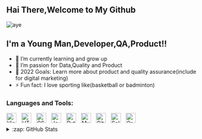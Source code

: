 ## Hai There,Welcome to My Github


![aye](https://user-images.githubusercontent.com/30454945/90326564-f32a5800-dfb3-11ea-92e3-bdfb572089c8.jpg)
## I'm a Young Man,Developer,QA,Product!!

- 🌱 I’m currently learning and grow up
- 👯 I’m passion for Data,Quality and Product
- 🥅 2022 Goals: Learn more about product and quality assurance(include for digital marketing)
- ⚡ Fun fact: I love sporting like(basketball or badminton)

### Languages and Tools:
<img align="left" alt="Visual Studio Code" width="26px" src="https://cdn.jsdelivr.net/gh/devicons/devicon/icons/vscode/vscode-original.svg" style="padding-right:10px;" />
<img align="left" alt="HTML5" width="26px" src="https://cdn.jsdelivr.net/gh/devicons/devicon/icons/html5/html5-original.svg" style="padding-right:10px;" />
<img align="left" alt="CSS3" width="26px" src="https://cdn.jsdelivr.net/gh/devicons/devicon/icons/css3/css3-original.svg" style="padding-right:10px;" />
<img align="left" alt="JavaScript" width="26px" src="https://cdn.jsdelivr.net/gh/devicons/devicon/icons/javascript/javascript-original.svg" style="padding-right:10px;" />
<img align="left" alt="Python" width="26px" src="https://upload.wikimedia.org/wikipedia/commons/c/c3/Python-logo-notext.svg" style="padding-right:10px;" />
<img align="left" alt="MySQL" width="26px" src="https://cdn.jsdelivr.net/gh/devicons/devicon/icons/mysql/mysql-original.svg" style="padding-right:10px;" />
<img align="left" alt="Git" width="26px" src="https://cdn.jsdelivr.net/gh/devicons/devicon/icons/git/git-original.svg" style="padding-right:10px;" />
<img align="left" alt="Selenium" width="26px" src="https://www.selenium.dev/images/selenium_logo_square_green.png" style="padding-right:10px;" />
<img align="left" alt="Grafana" width="26px" src="https://upload.wikimedia.org/wikipedia/en/thumb/a/a1/Grafana_logo.svg/1200px-Grafana_logo.svg.png" style="padding-right:10px;" />

<br />
<br />

<details>
  <summary>:zap: GitHub Stats</summary>

  <img align="left" alt="Fadlian17's GitHub Stats" src="https://github-readme-stats.vercel.app/api?username=Fadlian17&show_icons=true&theme=radical&hide_border=false&title_color=ff652f&icon_color=FFE400&bg_color=09131B&text_color=ffffff&border_color=0c1a25" />

</details>



